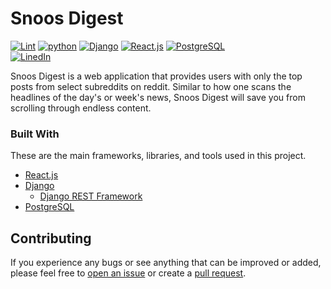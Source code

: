 # Snoos Digest
[![Lint](https://github.com/PeterBohai/snoosdigest/actions/workflows/lint.yml/badge.svg)](https://github.com/PeterBohai/snoosdigest/actions/workflows/lint.yml)
<a href="https://github.com/PeterBohai/snoosdigest/blob/main/requirements.txt">
  <img alt="python" src="https://img.shields.io/badge/python-v3.9.6-blue"></a>
<a href="https://github.com/PeterBohai/snoosdigest/blob/main/requirements.txt">
  <img alt="Django" src="https://img.shields.io/badge/Django-v4.0.3-success"></a>
<a href="https://github.com/PeterBohai/snoosdigest/blob/main/frontend/package.json">
  <img alt="React.js" src="https://img.shields.io/badge/React.js-^18.0.0-61dafb"></a>
<a href="https://www.postgresql.org/">
  <img alt="PostgreSQL" src="https://img.shields.io/badge/PostgreSQL-316192?logo=postgresql&logoColor=white"></a>
<br/>
<a href="https://www.linkedin.com/in/peterbohai">
  <img alt="LinedIn" src="https://img.shields.io/badge/LinkedIn-0077B5?logo=linkedin&logoColor=white"></a>

Snoos Digest is a web application that provides users with only the top posts from select subreddits on reddit.
Similar to how one scans the headlines of the day's or week's news, Snoos Digest will save you from scrolling through endless content.

### Built With
These are the main frameworks, libraries, and tools used in this project.

- [React.js](https://reactjs.org/)
- [Django](https://www.djangoproject.com/)
  - [Django REST Framework](https://www.django-rest-framework.org/)
- [PostgreSQL](https://www.postgresql.org/)

## Contributing
If you experience any bugs or see anything that can be improved or added, please feel free to [open an issue](https://github.com/PeterBohai/snoosdigest/issues) or create a [pull request](https://github.com/PeterBohai/snoosdigest/pulls).
